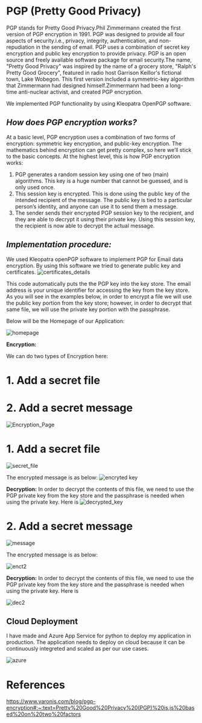 # PGP (Pretty Good Privacy)
PGP stands for Pretty Good Privacy.Phil Zimmermann created the first version of PGP encryption in 1991. PGP was designed to provide all four aspects of security.i.e., privacy, integrity, authentication, and non-repudiation in the sending of email. PGP uses a combination of secret key encryption and public key encryption to provide privacy. PGP is an open source and freely available software package for email security.The name, "Pretty Good Privacy" was inspired by the name of a grocery store, "Ralph's Pretty Good Grocery", featured in radio host Garrison Keillor's fictional town, Lake Wobegon. This first version included a symmetric-key algorithm that Zimmermann had designed himself.Zimmermann had been a long-time anti-nuclear activist, and created PGP encryption.

We implemented PGP functionality by using Kleopatra OpenPGP software. 

## _How does PGP encryption works?_
At a basic level, PGP encryption uses a combination of two forms of encryption: symmetric key encryption, and public-key encryption.
The mathematics behind encryption can get pretty complex, so here we’ll stick to the basic concepts. At the highest level, this is how PGP encryption works:

1. PGP generates a random session key using one of two (main) algorithms. This key is a huge number that cannot be guessed, and is only used once.
2. This session key is encrypted. This is done using the public key of the intended recipient of the message. The public key is tied to a particular person’s identity, and anyone can use it to send them a message.
3. The sender sends their encrypted PGP session key to the recipient, and they are able to decrypt it using their private key. Using this session key, the recipient is now able to decrypt the actual message.


## _Implementation procedure:_

We used Kleopatra openPGP software to implement PGP for Email data encryption. By using this software we tried to generate public key and certificates.
![certificates_details](https://user-images.githubusercontent.com/58663029/168425231-953edcdd-ad24-4372-9ebe-ae9abc56e68b.png)

This code automatically puts the the PGP key into the key store. The email address is your unique identifier for accessing the key from the key store. As you will see in the examples below, in order to encrypt a file we will use the public key portion from the key store; however, in order to decrypt that same file, we will use the private key portion with the passphrase.

Below will be the Homepage of our Application:

![homepage](https://user-images.githubusercontent.com/58663029/168425277-1c6d8a9a-fa55-43d9-bc5a-9733e6c7f0e7.png)

**Encryption:**

We can do two types of Encryption here:

# 1. Add a secret file
# 2. Add a secret message
![Encryption_Page](https://user-images.githubusercontent.com/58663029/168425314-29347b76-6699-47df-b358-50ccf279281f.png)

# 1. Add a secret file
![secret_file](https://user-images.githubusercontent.com/58663029/168425415-7e8dff14-7c58-48db-80fa-d59a2e1a29e3.png)

The encrypted message is as below:
![encryted key](https://user-images.githubusercontent.com/58663029/168425429-37989d73-b3d6-4fbb-8802-2c4c81bdc759.png)


**Decryption:**
In order to decrypt the contents of this file, we need to use the PGP private key from the key store and the passphrase is needed when using the private key. Here is 
![decrypted_key](https://user-images.githubusercontent.com/58663029/168425503-b6c9cee0-09e7-43da-940b-f32975725f83.png)


# 2. Add a secret message
![message](https://user-images.githubusercontent.com/58663029/168425796-75f1f4d0-786e-4f59-9d59-cc5e2e1f95ff.png)

The encrypted message is as below:


![enct2](https://user-images.githubusercontent.com/58663029/168425547-b7765f69-df0e-484b-b5b5-e5697659f6fd.png)


**Decryption:**
In order to decrypt the contents of this file, we need to use the PGP private key from the key store and the passphrase is needed when using the private key. Here is 

![dec2](https://user-images.githubusercontent.com/58663029/168425832-34f4d5e8-8ae0-4195-9a68-c724b361401b.png)

## Cloud Deployment

I have made and Azure App Service for python to deploy my application in production. The application needs to deploy on cloud because it can be continuously integreted and scaled as per our use cases.


![azure](https://user-images.githubusercontent.com/58663029/168425722-fea438c9-f0b3-4e63-82ce-36012c99811d.png)


# References


https://www.varonis.com/blog/pgp-encryption#:~:text=Pretty%20Good%20Privacy%20(PGP)%20is,is%20based%20on%20two%20factors


